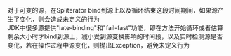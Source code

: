 对于可变的源，在Spliterator bind到源上以及循环结束这段时间期间，如果源产生了变化，则会造成未定义的行为  
JDK中很多源提供"late-binding"和"fail-fast"功能，即在方法开始循环或者估算剩余大小时才bind到源上，减小受到源变换影响的时间段，以及实时检测源是否变化，若在操作过程中源变化，则抛出Exception，避免未定义行为  

